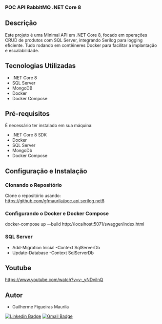 ### POC API RabbitMQ .NET Core 8

## Descrição
Este projeto é uma Minimal API em .NET Core 8, focado em operações CRUD de produtos com SQL Server, integrando Serilog para logging eficiente. Tudo rodando em contêineres Docker para facilitar a implantação e escalabilidade.

## Tecnologias Utilizadas
- .NET Core 8
- SQL Server
- MongoDB
- Docker
- Docker Compose

## Pré-requisitos
É necessário ter instalado em sua máquina:
- .NET Core 8 SDK
- Docker
- SQL Server
- MongoDb
- Docker Compose

## Configuração e Instalação

### Clonando o Repositório
Clone o repositório usando: https://github.com/gfmaurila/poc.api.serilog.net8

### Configurando o Docker e Docker Compose
docker-compose up --build
http://localhost:5071/swagger/index.html

### SQL Server
- Add-Migration Inicial -Context SqlServerDb
- Update-Database -Context SqlServerDb

## Youtube
https://www.youtube.com/watch?v=v-_yNDviInQ

## Autor

- Guilherme Figueiras Maurila

[![Linkedin Badge](https://img.shields.io/badge/-Guilherme_Figueiras_Maurila-blue?style=flat-square&logo=Linkedin&logoColor=white&link=https://www.linkedin.com/in/guilherme-maurila)](https://www.linkedin.com/in/guilherme-maurila)
[![Gmail Badge](https://img.shields.io/badge/-gfmaurila@gmail.com-c14438?style=flat-square&logo=Gmail&logoColor=white&link=mailto:gfmaurila@gmail.com)](mailto:gfmaurila@gmail.com)
